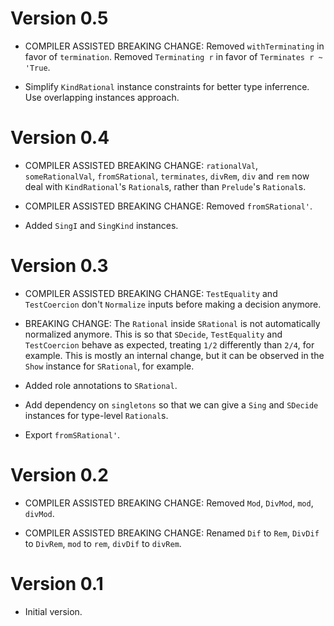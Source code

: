 # Version 0.5

* COMPILER ASSISTED BREAKING CHANGE: Removed `withTerminating` in favor of
  `termination`. Removed `Terminating r` in favor of `Terminates r ~ 'True`.

* Simplify `KindRational` instance constraints for better type inferrence.
  Use overlapping instances approach.

# Version 0.4

* COMPILER ASSISTED BREAKING CHANGE: `rationalVal`, `someRationalVal`,
  `fromSRational`, `terminates`, `divRem`, `div` and `rem` now deal
  with `KindRational`'s `Rational`s, rather than `Prelude`'s `Rational`s.

* COMPILER ASSISTED BREAKING CHANGE: Removed `fromSRational'`.

* Added `SingI` and `SingKind` instances.


# Version 0.3

* COMPILER ASSISTED BREAKING CHANGE: `TestEquality` and `TestCoercion`
  don't `Normalize` inputs before making a decision anymore.

* BREAKING CHANGE: The `Rational` inside `SRational` is not automatically
  normalized anymore. This is so that `SDecide`, `TestEquality` and
  `TestCoercion` behave as expected, treating `1/2` differently than `2/4`,
  for example. This is mostly an internal change, but it can be observed in
  the `Show` instance for `SRational`, for example.

* Added role annotations to `SRational`.

* Add dependency on `singletons` so that we can give a `Sing` and `SDecide`
  instances for type-level `Rational`s.

* Export `fromSRational'`.

# Version 0.2

* COMPILER ASSISTED BREAKING CHANGE: Removed `Mod`, `DivMod`, `mod`, `divMod`.

* COMPILER ASSISTED BREAKING CHANGE: Renamed `Dif` to `Rem`, `DivDif` to
  `DivRem`, `mod` to `rem`, `divDif` to `divRem`.


# Version 0.1

* Initial version.
